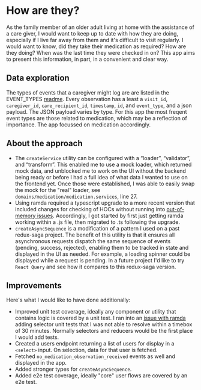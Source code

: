 # How are they?

As the family member of an older adult living at home with the assistance of a care giver, I would want to keep up to date with how they are doing, especially if I live far away from them and it's difficult to visit regularly. I would want to know, did they take their medication as required? How are they doing? When was the last time they were checked in on? This app aims to present this information, in part, in a convenient and clear way.


## Data exploration

The types of events that a caregiver might log are are listed in the EVENT_TYPES [readme](./docs/EVENTS_TYPES.md). Every observation has a least a `visit_id`, `caregiver_id`, `care_recipient_id`, `timestamp`, `id`, and `event_type`, and a json payload. The JSON payload varies by type. For this app the most freqent event types are those related to medication, which may be a reflection of importance. The app focussed on medication accordingly.

## About the approach

- The `createService` utility can be configured with a “loader”, “validator”, and “transform”. This enabled me to use a mock loader, which returned mock data, and unblocked me to work on the UI without the backend being ready or before I had a full idea of what data I wanted to use on the frontend yet. Once those were established, I was able to easily swap the mock for the "real" loader, see `domains/medication/medication.services`, line 27.
- Using ramda required a typescript upgrade to a more recent version that included changes for checking of HOCs without running into [out-of-memory issues](https://github.com/microsoft/TypeScript/issues/30473). Accordingly, I got started by first just getting ramda working within a .js file, then migrated to .ts following the upgrade.
- `createAsyncSequence` is a modification of a pattern I used on a past redux-saga project. The benefit of this utility is that it ensures all asynchronous requests dispatch the same sequence of events (pending, success, rejected), enabling them to be tracked in state and displayed in the UI as needed. For example, a loading spinner could be displayed while a request is pending. In a future project I'd like to try `React Query` and see how it compares to this redux-saga version.

## Improvements

Here's what I would like to have done additionally:

- Improved unit test coverage, ideally any component or utility that contains logic is covered by a unit test. I ran into an [issue with ramda](https://github.com/ramda/ramda/issues/2406) adding selector unit tests that I was not able to resolve within a timebox of 30 minutes. Normally selectors and reducers would be the first place I would add tests.
- Created a users endpoint returning a list of users for display in a `<select>` input. On selection, data for that user is fetched.
- Fetched `no_medication_observation_received` events as well and displayed in the app.
- Added stronger types for `createAsyncSequence`.
- Added e2e test coverage, ideally "core" user flows are covered by an e2e test.
